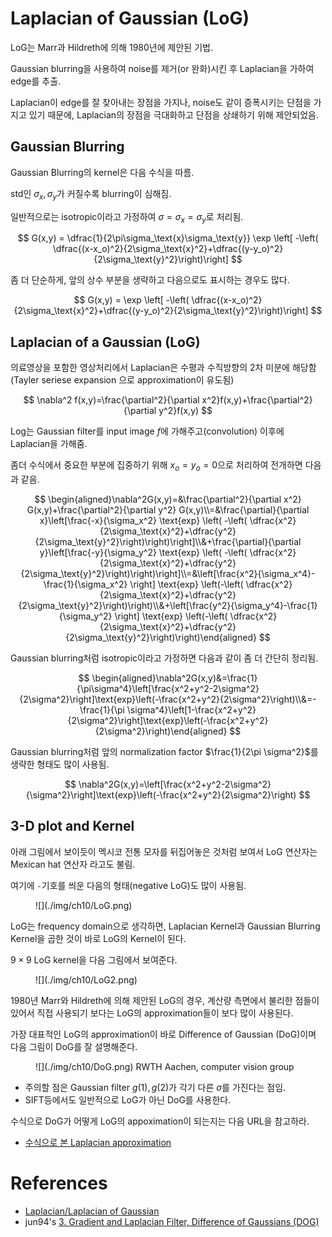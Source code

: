 # Laplacian of Gaussian (LoG)

LoG는 Marr과 Hildreth에 의해 1980년에 제안된 기법. 

Gaussian blurring을 사용하여 noise를 제거(or 완화)시킨 후 Laplacian을 가하여 edge를 추출.

Laplacian이 edge를 잘 찾아내는 장점을 가지나, noise도 같이 증폭시키는 단점을 가지고 있기 때문에, Laplacian의 장점을 극대화하고 단점을 상쇄하기 위해 제안되었음.

## Gaussian Blurring

Gaussian Blurring의 kernel은 다음 수식을 따름.

std인 $\sigma_x,\sigma_y$가 커질수록 blurring이 심해짐.

일반적으로는 isotropic이라고 가정하여 $\sigma=\sigma_x=\sigma_y$로 처리됨.

$$
G(x,y) = \dfrac{1}{2\pi\sigma_\text{x}\sigma_\text{y}} \exp \left[ -\left( \dfrac{(x-x_o)^2}{2\sigma_\text{x}^2}+\dfrac{(y-y_o)^2}{2\sigma_\text{y}^2}\right)\right]
$$

좀 더 단순하게, 앞의 상수 부분을 생략하고 다음으로도 표시하는 경우도 많다.

$$
G(x,y) = \exp \left[ -\left( \dfrac{(x-x_o)^2}{2\sigma_\text{x}^2}+\dfrac{(y-y_o)^2}{2\sigma_\text{y}^2}\right)\right]
$$

## Laplacian of a Gaussian (LoG)

의료영상을 포함한 영상처리에서 Laplacian은 수평과 수직방향의 2차 미분에 해당함(Tayler seriese expansion 으로 approximation이 유도됨)

$$
\nabla^2 f(x,y)=\frac{\partial^2}{\partial x^2}f(x,y)+\frac{\partial^2}{\partial y^2}f(x,y)
$$

Log는 Gaussian filter를 input image $f$에 가해주고(convolution) 이후에 Laplacian을 가해줌. 

좀더 수식에서 중요한 부분에 집중하기 위해 $x_o=y_o=0$으로 처리하여 전개하면 다음과 같음.

$$
\begin{aligned}\nabla^2G(x,y)=&\frac{\partial^2}{\partial x^2} G(x,y)+\frac{\partial^2}{\partial y^2} G(x,y)\\=&\frac{\partial}{\partial x}\left[\frac{-x}{\sigma_x^2} \text{exp} \left( -\left( \dfrac{x^2}{2\sigma_\text{x}^2}+\dfrac{y^2}{2\sigma_\text{y}^2}\right)\right)\right]\\&+\frac{\partial}{\partial y}\left[\frac{-y}{\sigma_y^2} \text{exp} \left( -\left( \dfrac{x^2}{2\sigma_\text{x}^2}+\dfrac{y^2}{2\sigma_\text{y}^2}\right)\right)\right]\\=&\left[\frac{x^2}{\sigma_x^4}-\frac{1}{\sigma_x^2} \right] \text{exp} \left(-\left( \dfrac{x^2}{2\sigma_\text{x}^2}+\dfrac{y^2}{2\sigma_\text{y}^2}\right)\right)\\&+\left[\frac{y^2}{\sigma_y^4}-\frac{1}{\sigma_y^2} \right] \text{exp} \left(-\left( \dfrac{x^2}{2\sigma_\text{x}^2}+\dfrac{y^2}{2\sigma_\text{y}^2}\right)\right)\end{aligned}
$$

Gaussian blurring처럼 isotropic이라고 가정하면 다음과 같이 좀 더 간단히 정리됨.

$$
\begin{aligned}\nabla^2G(x,y)&=\frac{1}{\pi\sigma^4}\left[\frac{x^2+y^2-2\sigma^2}{2\sigma^2}\right]\text{exp}\left(-\frac{x^2+y^2}{2\sigma^2}\right)\\&=-\frac{1}{\pi \sigma^4}\left[1-\frac{x^2+y^2}{2\sigma^2}\right]\text{exp}\left(-\frac{x^2+y^2}{2\sigma^2}\right)\end{aligned}
$$

Gaussian blurring처럼 앞의 normalization factor $\frac{1}{2\pi \sigma^2}$를 생략한 형태도 많이 사용됨.

$$
\nabla^2G(x,y)=\left[\frac{x^2+y^2-2\sigma^2}{\sigma^2}\right]\text{exp}\left(-\frac{x^2+y^2}{2\sigma^2}\right)
$$

## 3-D plot and Kernel

아래 그림에서 보이듯이 멕시코 전통 모자를 뒤집어놓은 것처럼 보여서 LoG 연산자는 Mexican hat 연산자 라고도 불림.

여기에 `-`기호를 씌운 다음의 형태(negative LoG)도 많이 사용됨.

<figure markdown>
![](./img/ch10/LoG.png)
</figure markdown>

LoG는 frequency domain으로 생각하면, Laplacian Kernel과 Gaussian Blurring Kernel을 곱한 것이 바로 LoG의 Kernel이 된다.

$9\times 9$ LoG kernel을 다음 그림에서 보여준다.

<figure markdown>
![](./img/ch10/LoG2.png)
</figure markdown>

1980년 Marr와 Hildreth에 의해 제안된 LoG의 경우, 계산량 측면에서 불리한 점들이 있어서 직접 사용되기 보다는
LoG의 approximation들이 보다 많이 사용된다.

가장 대표적인 LoG의 approximation이 바로 Difference of Gaussian (DoG)이며 다음 그림이 DoG를 잘 설명해준다.

<figure markdown>
![](./img/ch10/DoG.png)
<figcap>RWTH Aachen, computer vision group</figcap>
</figure>

* 주의할 점은 Gaussian filter $g(1), g(2)$가 각기 다른 $\sigma$를 가진다는 점임.
* SIFT등에서도 일반적으로 LoG가 아닌 DoG를 사용한다.

수식으로 DoG가 어떻게 LoG의 appoximation이 되는지는 다음 URL을 참고하라.

* [수식으로 본 Laplacian approximation](./cv2/ch02/dip_pyramid.md#수식으로-본-laplacian-approximation)

# References

* [Laplacian/Laplacian of Gaussian](https://homepages.inf.ed.ac.uk/rbf/HIPR2/log.htm)
* jun94's [3. Gradient and Laplacian Filter, Difference of Gaussians (DOG)](https://medium.com/jun94-devpblog/cv-3-gradient-and-laplacian-filter-difference-of-gaussians-dog-7c22e4a9d6cc)